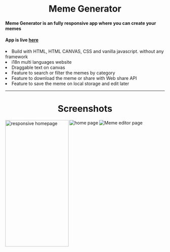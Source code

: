 <h1 align="center">Meme Generator</h1>

<h4>Meme Generator is an fully responsive app where you can create your memes</h4>

<h4>App is live <a href="https://nivb000.github.io/Meme-Generator/">here</a></h4>

<li>Build with HTML, HTML CANVAS, CSS and vanilla javascript. without any framework</li>
<li>i18n multi languages website</li>
<li>Draggable text on canvas</li>
<li>Feature to search or filter the memes by category</li>
<li>Feature to download the meme or share with Web share API</li>
<li>Feature to save the meme on local storage and edit later</li>

<hr>

<h1 align="center">Screenshots</h1>

<img src="https://res.cloudinary.com/dhe2rvexr/image/upload/v1667843498/Meme%20generator/Screenshot_2022-11-07_at_19-48-11_Ultimate_Meme_Generator_q0hftq.png" alt="home page" />
<img src="https://res.cloudinary.com/dhe2rvexr/image/upload/v1667843488/Meme%20generator/Screenshot_2022-11-07_at_19-50-14_Ultimate_Meme_Generator_ojie3o.png" alt="Meme editor page" />
<img src="https://res.cloudinary.com/dhe2rvexr/image/upload/v1667843521/Meme%20generator/nivb000.github.io_Meme-Generator__iPhone_6_7_8_twpiv2.png" alt="responsive homepage" width="200" height="400" align="left" />
